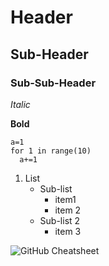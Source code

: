 # Header
## Sub-Header
### Sub-Sub-Header

*Italic*

**Bold**

```
a=1
for 1 in range(10)
  a+=1
```

1. List
   * Sub-list
     - item1
     - item 2
   * Sub-list 2
     - item 3

![GitHub Cheatsheet](https://s2.studylib.es/store/data/008825178_1-f39e56009941736933e722fe371a5cd3.png)
